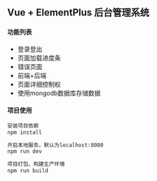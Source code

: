 ## Vue + ElementPlus 后台管理系统

#### 功能列表
* 登录登出
* 页面加载进度条
* 错误页面
* 前端+后端
* 页面详细控制权
* 使用mongodb数据库存储数据
#### 项目使用
``` bash
安装项目依赖
npm install

开启本地服务，默认为localhost:8080
npm run dev

项目打包，构建生产环境
npm run build

```